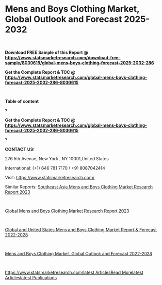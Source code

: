 <h1>Mens and Boys Clothing Market, Global Outlook and Forecast 2025-2032</h1><br/><p><strong>Download FREE Sample of this Report @ <a href="https://www.statsmarketresearch.com/download-free-sample/8030615/global-mens-boys-clothing-forecast-2025-2032-286">https://www.statsmarketresearch.com/download-free-sample/8030615/global-mens-boys-clothing-forecast-2025-2032-286</a></strong></p>
 
 
 
 <div><b>Get the Complete Report & TOC @ <a href="https://www.statsmarketresearch.com/global-mens-boys-clothing-forecast-2025-2032-286-8030615">https://www.statsmarketresearch.com/global-mens-boys-clothing-forecast-2025-2032-286-8030615</a></b></div>
 
 
 
 <p><br />
 
 <b>Table of content</b></p>
 
 
 
 <p>? </p>
 
 
 
 <div><b>Get the Complete Report & TOC @ <a href="https://www.statsmarketresearch.com/global-mens-boys-clothing-forecast-2025-2032-286-8030615">https://www.statsmarketresearch.com/global-mens-boys-clothing-forecast-2025-2032-286-8030615</a></b></div>
 
 
 
 <p>? </p>
 
 
 
 <p><b>CONTACT US:</b><br />
 
 276 5th Avenue, New York , NY 10001,United States<br />
 
 International: (+1) 646 781 7170 / +91 8087042414<br />
 
 Visit: <a href="https://www.statsmarketresearch.com/">https://www.statsmarketresearch.com/</a><br />
 
 Similar Reports: <a href="https://www.statsmarketresearch.com/global-mens-boys-clothing-forecast-2025-2032-286-8030615">Southeast Asia Mens and Boys Clothing Market Research Report 2023</a><br />
 
 <br />
 
 <a href="https://www.statsmarketresearch.com/global-mens-boys-clothing-forecast-2025-2032-286-8030615">Global Mens and Boys Clothing Market Research Report 2023</a><br />
 
 <br />
 
 <a href="https://www.statsmarketresearch.com/global-mens-boys-clothing-forecast-2025-2032-286-8030615">Global and United States Mens and Boys Clothing Market Report & Forecast 2022-2028</a><br />
 
 <br />
 
 <a href="https://www.statsmarketresearch.com/global-mens-boys-clothing-forecast-2025-2032-286-8030615">Mens and Boys Clothing Market, Global Outlook and Forecast 2022-2028</a><br />
 
 <br />
 
 <a href="https://gyeongbokgung.com">https://www.statsmarketresearch.com/</a><a href="https://hallyeomaritime.com">latest Articles</a><a href="https://jingwansa.com">Read More</a><a href="https://nguoiviet.jp/">latest Articles</a><a href="https://www.intelmarketresearch.com/">latest Publications</a></p>